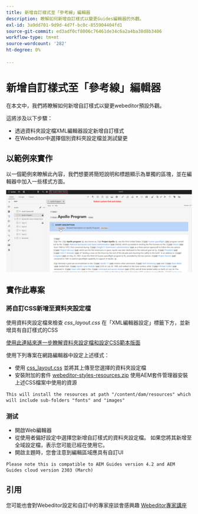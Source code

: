 ```yaml
---
title: 新增自訂樣式至「參考線」編輯器
description: 瞭解如何新增自訂樣式以變更Guides編輯器的外觀。
exl-id: 3a9dd701-9d9d-4d7f-bc0c-855904404fd1
source-git-commit: ed3adf0cf8006c76461de34c6a2a4ba38d8b3406
workflow-type: tm+mt
source-wordcount: '282'
ht-degree: 0%

---
```


# 新增自訂樣式至「參考線」編輯器

在本文中，我們將瞭解如何新增自訂樣式以變更webeditor預設外觀。

這將涉及以下步驟：
- 透過資料夾設定檔XML編輯器設定新增自訂樣式
- 在Webeditor中選擇個別資料夾設定檔並測試變更


## 以範例來實作

以一個範例來瞭解此內容，我們想要將簡短說明和標題顯示為單獨的區塊，並在編輯器中加入一些樣式方面。

![使用自訂樣式預覽Webeditor](../../../assets/authoring/webeditor-customstyles-preview.png)


## 實作此專案


### 將自訂CSS新增至資料夾設定檔

使用資料夾設定檔來檢查 *css_layout.css* 在「XML編輯器設定」標籤下方，並新增具有自訂樣式的CSS

[使用此連結來進一步瞭解資料夾設定檔和設定CSS範本版面](https://experienceleague.adobe.com/docs/experience-manager-guides-learn/videos/advanced-user-guide/editor-configuration.html?lang=en#customize-the-css-template-layout)

使用下列專案在網路編輯器中設定上述樣式：
- 使用 [css_layout.css](../../../assets/authoring/webeditor-customstyles-css_layout.css) 並將其上傳至您選擇的資料夾設定檔
- 安裝附加的套件 [webeditor-styles-resources.zip](../../../assets/authoring/webeditor-styles-resources.zip) 使用AEM套件管理器安裝上述CSS檔案中使用的資源

```
This will install the resources at path "/content/dam/resources" which will include sub-folders "fonts" and "images"
```


### 测试

- 開啟Web編輯器
- 從使用者偏好設定中選擇您新增自訂樣式的資料夾設定檔。 如果您將其新增至全域設定檔，表示您可能已經在使用它。
- 開啟主題時，您會注意到編輯區域應具有自訂UI

```
Please note this is compatible to AEM Guides version 4.2 and AEM Guides cloud version 2303 (March)
```


## 引用

您可能也會對Webeditor設定和自訂中的專家座談會感興趣 [Webeditor專家講座](https://experienceleague.adobe.com/docs/experience-manager-guides-learn/tutorials/knowledge-base/expert-session/webbased-authoring-jan2023.html?lang=en)
